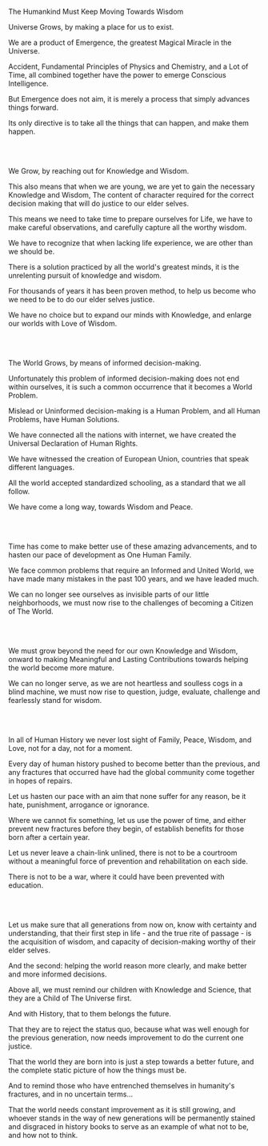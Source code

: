 The Humankind Must Keep Moving Towards Wisdom


Universe Grows,
by making a place for us to exist.

We are a product of Emergence,
the greatest Magical Miracle in the Universe.

Accident, Fundamental Principles of Physics and Chemistry, and a Lot of Time,
all combined together have the power to emerge Conscious Intelligence.

But Emergence does not aim,
it is merely a process that simply advances things forward.

Its only directive is to take all the things that can happen,
and make them happen.

<br><br>

We Grow,
by reaching out for Knowledge and Wisdom.

This also means that when we are young, we are yet to gain the necessary Knowledge and Wisdom,
The content of character required for the correct decision making that will do justice to our elder selves.

This means we need to take time to prepare ourselves for Life,
we have to make careful observations, and carefully capture all the worthy wisdom.

We have to recognize that when lacking life experience,
we are other than we should be.

There is a solution practiced by all the world's greatest minds,
it is the unrelenting pursuit of knowledge and wisdom.

For thousands of years it has been proven method,
to help us become who we need to be to do our elder selves justice.

We have no choice but to expand our minds with Knowledge,
and enlarge our worlds with Love of Wisdom.

<br><br>

The World Grows,
by means of informed decision-making.

Unfortunately this problem of informed decision-making does not end within ourselves,
it is such a common occurrence that it becomes a World Problem.

Mislead or Uninformed decision-making is a Human Problem,
and all Human Problems, have Human Solutions.

We have connected all the nations with internet,
we have created the Universal Declaration of Human Rights.

We have witnessed the creation of European Union,
countries that speak different languages.

All the world accepted standardized schooling,
as a standard that we all follow.

We have come a long way,
towards Wisdom and Peace.

<br><br>

Time has come to make better use of these amazing advancements,
and to hasten our pace of development as One Human Family.

We face common problems that require an Informed and United World,
we have made many mistakes in the past 100 years, and we have leaded much.

We can no longer see ourselves as invisible parts of our little neighborhoods,
we must now rise to the challenges of becoming a Citizen of The World.

<br><br>

We must grow beyond the need for our own Knowledge and Wisdom,
onward to making Meaningful and Lasting Contributions towards helping the world become more mature.

We can no longer serve, as we are not heartless and soulless cogs in a blind machine,
we must now rise to question, judge, evaluate, challenge and fearlessly stand for wisdom.

<br><br>

In all of Human History we never lost sight of Family, Peace, Wisdom, and Love,
not for a day, not for a moment.

Every day of human history pushed to become better than the previous,
and any fractures that occurred have had the global community come together in hopes of repairs.

Let us hasten our pace with an aim that none suffer for any reason,
be it hate, punishment, arrogance or ignorance.

Where we cannot fix something, let us use the power of time,
and either prevent new fractures before they begin,
of establish benefits for those born after a certain year.

Let us never leave a chain-link unlined,
there is not to be a courtroom without a meaningful force of prevention and rehabilitation on each side.

There is not to be a war,
where it could have been prevented with education.

<br><br>

Let us make sure that all generations from now on, know with certainty and understanding,
that their first step in life - and the true rite of passage - is the acquisition of wisdom,
and capacity of decision-making worthy of their elder selves.

And the second: helping the world reason more clearly,
and make better and more informed decisions.

Above all, we must remind our children with Knowledge and Science,
that they are a Child of The Universe first.

And with History,
that to them belongs the future.

That they are to reject the status quo,
because what was well enough for the previous generation,
now needs improvement to do the current one justice.

That the world they are born into is just a step towards a better future,
and the complete static picture of how the things must be.

And to remind those who have entrenched themselves in humanity's fractures,
and in no uncertain terms...

That the world needs constant improvement as it is still growing,
and whoever stands in the way of new generations will be permanently stained and disgraced in history books to serve as an example of what not to be, and how not to think.
